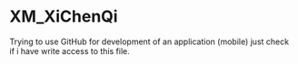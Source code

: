 # XM_XiChenQi
Trying to use GitHub for development of an application (mobile)
just check if i have write access to this file.
